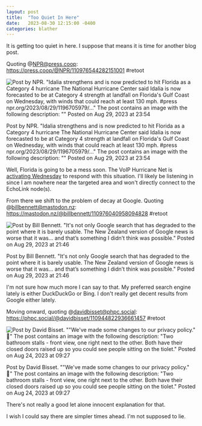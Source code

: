 ```yaml
---
layout: post
title:  "Too Quiet In Here"
date:   2023-08-30 12:15:00 -0400
categories: blather
---
```

It is getting too quiet in here.  I suppose that means it is time for another blog post.

Quoting @NPR@press.coop: <https://press.coop/@NPR/110976544282151001> #retoot

![Post by NPR. "Idalia strengthens and is now predicted to hit Florida as a Category 4 hurricane The National Hurricane Center said Idalia is now forecasted to be at Category 4 strength at landfall on Florida's Gulf Coast on Wednesday, with winds that could reach at least 130 mph. #press npr.org/2023/08/29/1196705979/…" The post contains an image with the following description: "" Posted on Aug 29, 2023 at 23:54]({{site.url}}/img/idalia.jpg)

Post by NPR. "Idalia strengthens and is now predicted to hit Florida as a Category 4 hurricane The National Hurricane Center said Idalia is now forecasted to be at Category 4 strength at landfall on Florida's Gulf Coast on Wednesday, with winds that could reach at least 130 mph. #press npr.org/2023/08/29/1196705979/…" The post contains an image with the following description: "" Posted on Aug 29, 2023 at 23:54

Well, Florida is going to be a mess soon.  The VoIP Hurricane Net is [activating Wednesday](https://web.archive.org/web/20230830040706/https://voipwx.net/2023/08/29/voip-hurricane-net-will-activate-wednesday-morning-8-30-23-6-am-edt-through-11-pm-edt-for-hurricane-idalia/) to respond with this situation.  I'll likely be listening in since I am nowhere near the targeted area and won't directly connect to the EchoLink node(s).

From there we shift to the problem of decay at Google.  Quoting @billbennett@mastodon.nz: <https://mastodon.nz/@billbennett/110976040958094828> #retoot

![Post by Bill Bennett. "It's not only Google search that has degraded to the point where it is barely usable. The New Zealand version of Google news is worse that it was… and that’s something I didn’t think was possible." Posted on Aug 29, 2023 at 21:46]({{site.url}}/img/google-decay.jpg)

Post by Bill Bennett. "It's not only Google search that has degraded to the point where it is barely usable. The New Zealand version of Google news is worse that it was… and that’s something I didn’t think was possible." Posted on Aug 29, 2023 at 21:46

I'm not sure how much more I can say to that.  My preferred search engine lately is either DuckDuckGo or Bing.  I don't really get decent results from Google either lately.

Moving onward, quoting @davidbisset@phpc.social: <https://phpc.social/@davidbisset/110944822936661457> #retoot

![Post by David Bisset. ""We've made some changes to our privacy policy." 🤔" The post contains an image with the following description: "Two bathroom stalls - front view, one right next to the other. Both have their closed doors raised up so you could see people sitting on the tiolet." Posted on Aug 24, 2023 at 09:27]({{site.url}}/img/privacy-policy.jpg)

Post by David Bisset. ""We've made some changes to our privacy policy." 🤔" The post contains an image with the following description: "Two bathroom stalls - front view, one right next to the other. Both have their closed doors raised up so you could see people sitting on the tiolet." Posted on Aug 24, 2023 at 09:27

There's not really a good let alone innocent explanation for that.

I wish I could say there are simpler times ahead.  I'm not supposed to lie.
